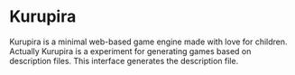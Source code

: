 # Kurupira
Kurupira is a minimal web-based game engine made with love for children. Actually Kurupira is a experiment for generating games based on description files. This interface generates the description file.
